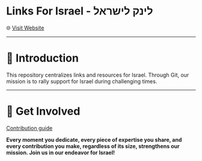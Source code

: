 # **Links For Israel - לינק לישראל**

🌐 [Visit Website](https://linksforisrael.com/)

---

# 📖 **Introduction**

This repository centralizes links and resources for Israel. Through Git, our mission is to rally support for Israel during challenging times.

---

# 🤝 **Get Involved**

[Contribution guide](/docs/contribute.md)

**Every moment you dedicate, every piece of expertise you share, and every contribution you make, regardless of its size, strengthens our mission. Join us in our endeavor for Israel!**
